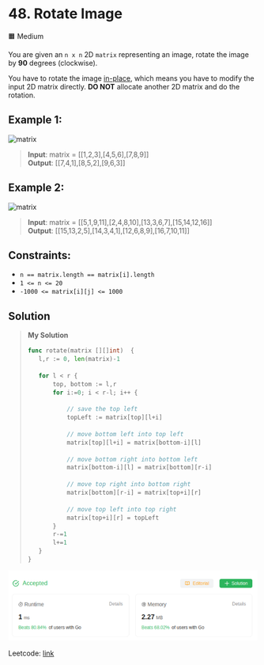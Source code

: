 # 48. Rotate Image
🟧 Medium

You are given an `n x n` 2D `matrix` representing an image, rotate the image by **90** degrees (clockwise).

You have to rotate the image [in-place](https://en.wikipedia.org/wiki/In-place_algorithm), which means you have to modify the input 2D matrix directly. **DO NOT** allocate another 2D matrix and do the rotation.

## Example 1:
![matrix](https://assets.leetcode.com/uploads/2020/08/28/mat1.jpg)
> **Input**: matrix = [[1,2,3],[4,5,6],[7,8,9]] \
> **Output**: [[7,4,1],[8,5,2],[9,6,3]]

## Example 2:
![matrix](https://assets.leetcode.com/uploads/2020/08/28/mat2.jpg)
> **Input**: matrix = [[5,1,9,11],[2,4,8,10],[13,3,6,7],[15,14,12,16]] \
> **Output**: [[15,13,2,5],[14,3,4,1],[12,6,8,9],[16,7,10,11]]

## Constraints:
* `n == matrix.length == matrix[i].length`
* `1 <= n <= 20`
* `-1000 <= matrix[i][j] <= 1000`

## Solution
> **My Solution**
> ```go
>func rotate(matrix [][]int)  {
>    l,r := 0, len(matrix)-1
>
>    for l < r {
>        top, bottom := l,r
>        for i:=0; i < r-l; i++ {
>            
>            // save the top left
>            topLeft := matrix[top][l+i]
>
>            // move bottom left into top left
>            matrix[top][l+i] = matrix[bottom-i][l]
>
>            // move bottom right into bottom left
>            matrix[bottom-i][l] = matrix[bottom][r-i]
>
>            // move top right into bottom right
>            matrix[bottom][r-i] = matrix[top+i][r]
>
>            // move top left into top right
>            matrix[top+i][r] = topLeft            
>        }
>        r-=1
>        l+=1
>    }
>}
> ```

![result](48.png)

Leetcode: [link](https://leetcode.com/problems/rotate-image/description/)


